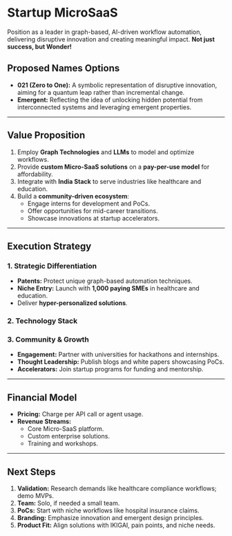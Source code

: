 # Startup MicroSaaS

Position as a leader in graph-based, AI-driven workflow automation, delivering disruptive innovation and creating meaningful impact. **Not just success, but Wonder!**

## **Proposed Names Options**
- **021 (Zero to One):** A symbolic representation of disruptive innovation, aiming for a quantum leap rather than incremental change.
- **Emergent:** Reflecting the idea of unlocking hidden potential from interconnected systems and leveraging emergent properties.

---

## **Value Proposition**

1. Employ **Graph Technologies** and **LLMs** to model and optimize workflows.
2. Provide **custom Micro-SaaS solutions** on a **pay-per-use model** for affordability.
3. Integrate with **India Stack** to serve industries like healthcare and education.
4. Build a **community-driven ecosystem**:
   - Engage interns for development and PoCs.
   - Offer opportunities for mid-career transitions.
   - Showcase innovations at startup accelerators.

---

## **Execution Strategy**

### **1. Strategic Differentiation**

- **Patents:** Protect unique graph-based automation techniques.
- **Niche Entry:** Launch with **1,000 paying SMEs** in healthcare and education.
- Deliver **hyper-personalized solutions**.

### **2. Technology Stack**

<TBD>
<!-- - **Graph & AI:**
  - Use **LangGraph** for agent workflows.
  - Integrate **Hugging Face LLMs** for decision-making.
  - Use **Neo4j** for modeling dependencies.
- **Scalable Infra:** Deploy on **AWS/GCP/Azure**.
- **India Stack Plugins:** Enable Aadhaar, UPI, DigiLocker integration. -->

### **3. Community & Growth**

- **Engagement:** Partner with universities for hackathons and internships.
- **Thought Leadership:** Publish blogs and white papers showcasing PoCs.
- **Accelerators:** Join startup programs for funding and mentorship.

---

## **Financial Model**

- **Pricing:** Charge per API call or agent usage.
- **Revenue Streams:**
  - Core Micro-SaaS platform.
  - Custom enterprise solutions.
  - Training and workshops.

---

## **Next Steps**

1. **Validation:** Research demands like healthcare compliance workflows; demo MVPs.
2. **Team:** Solo, if needed a small team. 
3. **PoCs:** Start with niche workflows like hospital insurance claims.
4. **Branding:** Emphasize innovation and emergent design principles.
5. **Product Fit:** Align solutions with IKIGAI, pain points, and niche needs.
